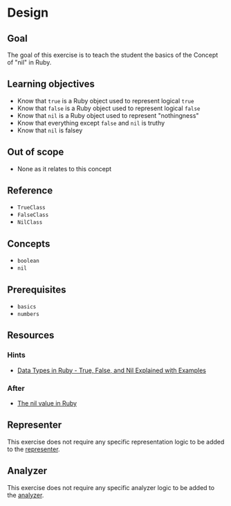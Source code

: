 # Design

## Goal

The goal of this exercise is to teach the student the basics of the Concept of "nil" in Ruby.

## Learning objectives

- Know that `true` is a Ruby object used to represent logical `true`
- Know that `false` is a Ruby object used to represent logical `false`
- Know that `nil` is a Ruby object used to represent "nothingness"
- Know that everything except `false` and `nil` is truthy
- Know that `nil` is falsey

## Out of scope

- None as it relates to this concept

## Reference

- `TrueClass`
- `FalseClass`
- `NilClass`

## Concepts

- `boolean`
- `nil`

## Prerequisites

- `basics`
- `numbers`

## Resources

### Hints

- [Data Types in Ruby - True, False, and Nil Explained with Examples](https://www.freecodecamp.org/news/data-types-in-ruby-true-false-and-nil-explained-with-examples/)

### After

- [The nil value in Ruby](https://medium.com/rubycademy/the-nil-value-in-ruby-d60e6a3642b9#:~:text=method%20implementation-,The%20nil%20value,%E2%80%9Clack%20of%20an%20object%E2%80%9D.&text=Unlike%20other%20languages%2C%20the%20nil,the%20non%2Dinstantiable%20NilClass%20class.)

## Representer

This exercise does not require any specific representation logic to be added to the [representer](https://github.com/exercism/ruby-representer).

## Analyzer

This exercise does not require any specific analyzer logic to be added to the [analyzer](https://github.com/exercism/ruby-analyzer).
